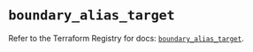 # `boundary_alias_target`

Refer to the Terraform Registry for docs: [`boundary_alias_target`](https://registry.terraform.io/providers/hashicorp/boundary/1.2.0/docs/resources/alias_target).
